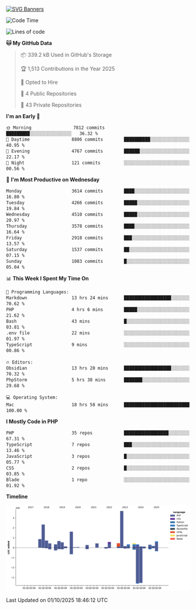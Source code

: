 [![SVG Banners](https://svg-banners.vercel.app/api?type=glitch&text1=Gere_Lajos%F0%9F%92%BB&width=800&height=400)](https://github.com/Akshay090/svg-banners)

<!--START_SECTION:waka-->
![Code Time](http://img.shields.io/badge/Code%20Time-2%2C888%20hrs%2050%20mins-blue)

![Lines of code](https://img.shields.io/badge/From%20Hello%20World%20I%27ve%20Written-15.6%20million%20lines%20of%20code-blue)

**🐱 My GitHub Data** 

> 📦 339.2 kB Used in GitHub's Storage 
 > 
> 🏆 1,513 Contributions in the Year 2025
 > 
> 💼 Opted to Hire
 > 
> 📜 4 Public Repositories 
 > 
> 🔑 43 Private Repositories 
 > 
**I'm an Early 🐤** 

```text
🌞 Morning                7812 commits        █████████░░░░░░░░░░░░░░░░   36.32 % 
🌆 Daytime                8806 commits        ██████████░░░░░░░░░░░░░░░   40.95 % 
🌃 Evening                4767 commits        ██████░░░░░░░░░░░░░░░░░░░   22.17 % 
🌙 Night                  121 commits         ░░░░░░░░░░░░░░░░░░░░░░░░░   00.56 % 
```
📅 **I'm Most Productive on Wednesday** 

```text
Monday                   3614 commits        ████░░░░░░░░░░░░░░░░░░░░░   16.80 % 
Tuesday                  4266 commits        █████░░░░░░░░░░░░░░░░░░░░   19.84 % 
Wednesday                4510 commits        █████░░░░░░░░░░░░░░░░░░░░   20.97 % 
Thursday                 3578 commits        ████░░░░░░░░░░░░░░░░░░░░░   16.64 % 
Friday                   2918 commits        ███░░░░░░░░░░░░░░░░░░░░░░   13.57 % 
Saturday                 1537 commits        ██░░░░░░░░░░░░░░░░░░░░░░░   07.15 % 
Sunday                   1083 commits        █░░░░░░░░░░░░░░░░░░░░░░░░   05.04 % 
```


📊 **This Week I Spent My Time On** 

```text
💬 Programming Languages: 
Markdown                 13 hrs 24 mins      ██████████████████░░░░░░░   70.62 % 
PHP                      4 hrs 6 mins        █████░░░░░░░░░░░░░░░░░░░░   21.62 % 
Bash                     43 mins             █░░░░░░░░░░░░░░░░░░░░░░░░   03.81 % 
.env file                22 mins             ░░░░░░░░░░░░░░░░░░░░░░░░░   01.97 % 
TypeScript               9 mins              ░░░░░░░░░░░░░░░░░░░░░░░░░   00.86 % 

🔥 Editors: 
Obsidian                 13 hrs 20 mins      ██████████████████░░░░░░░   70.32 % 
PhpStorm                 5 hrs 38 mins       ███████░░░░░░░░░░░░░░░░░░   29.68 % 

💻 Operating System: 
Mac                      18 hrs 58 mins      █████████████████████████   100.00 % 
```

**I Mostly Code in PHP** 

```text
PHP                      35 repos            █████████████████░░░░░░░░   67.31 % 
TypeScript               7 repos             ███░░░░░░░░░░░░░░░░░░░░░░   13.46 % 
JavaScript               3 repos             █░░░░░░░░░░░░░░░░░░░░░░░░   05.77 % 
CSS                      2 repos             █░░░░░░░░░░░░░░░░░░░░░░░░   03.85 % 
Blade                    1 repo              ░░░░░░░░░░░░░░░░░░░░░░░░░   01.92 % 
```



**Timeline**

![Lines of Code chart](https://raw.githubusercontent.com/gere-lajos/gere-lajos/main/assets/bar_graph.png)


 Last Updated on 01/10/2025 18:46:12 UTC
<!--END_SECTION:waka-->
